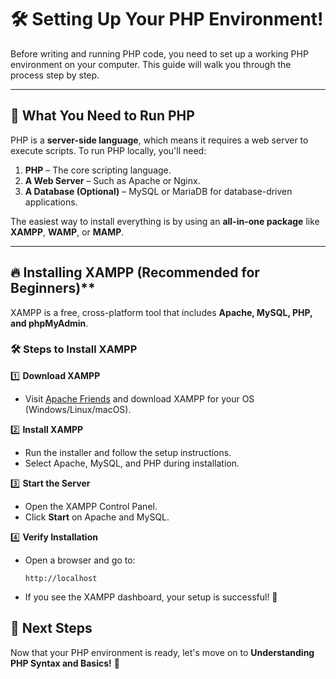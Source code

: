 # 🛠 **Setting Up Your PHP Environment!**  

Before writing and running PHP code, you need to set up a working PHP environment on your computer. This guide will walk you through the process step by step.  

---

## 🔹 **What You Need to Run PHP**  
PHP is a **server-side language**, which means it requires a web server to execute scripts. To run PHP locally, you'll need:  

1. **PHP** – The core scripting language.  
2. **A Web Server** – Such as Apache or Nginx.  
3. **A Database (Optional)** – MySQL or MariaDB for database-driven applications.  

The easiest way to install everything is by using an **all-in-one package** like **XAMPP**, **WAMP**, or **MAMP**.  

---

## 🔥 Installing XAMPP (Recommended for Beginners)**
XAMPP is a free, cross-platform tool that includes **Apache, MySQL, PHP, and phpMyAdmin**.  

### 🛠 **Steps to Install XAMPP**  
1️⃣ **Download XAMPP**  
   - Visit [Apache Friends](https://www.apachefriends.org/download.html) and download XAMPP for your OS (Windows/Linux/macOS).  

2️⃣ **Install XAMPP**  
   - Run the installer and follow the setup instructions.  
   - Select Apache, MySQL, and PHP during installation.  

3️⃣ **Start the Server**  
   - Open the XAMPP Control Panel.  
   - Click **Start** on Apache and MySQL.  

4️⃣ **Verify Installation**  
   - Open a browser and go to:  
     ```
     http://localhost
     ```
   - If you see the XAMPP dashboard, your setup is successful! 🎉  

## 📌 **Next Steps**  
Now that your PHP environment is ready, let's move on to **Understanding PHP Syntax and Basics!** 🚀